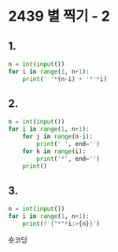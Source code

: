 # 2439 별 찍기 - 2



## 1.

```python
n = int(input())
for i in range(1, n+1):
    print(' '*(n-i) + '*'*i)
```



## 2.

```python
n = int(input())
for i in range(1, n+1):
    for j in range(n-i):
        print(' ', end='')
    for k in range(i):
        print('*', end='')
    print()
```



## 3.

```python
n = int(input())
for i in range(1, n+1):
    print(f'{"*"*i:>{n}}')
```

숏코딩
